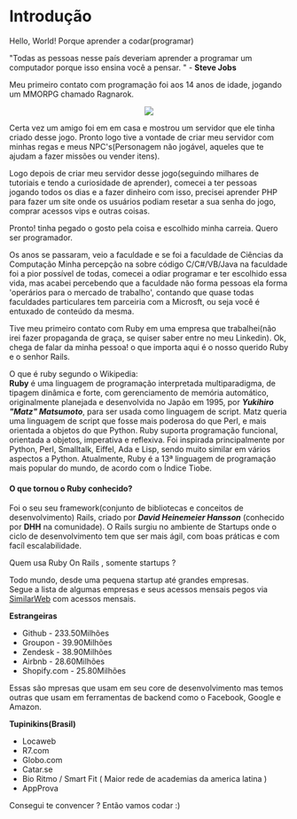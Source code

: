 # Introdução
Hello, World! Porque aprender a codar(programar)

"Todas as pessoas nesse país deveriam aprender a programar um computador porque isso ensina você a pensar. " - **Steve Jobs**

Meu primeiro contato com programação foi aos 14 anos de idade, jogando um MMORPG chamado Ragnarok.
<center>
	<img src="http://i.imgur.com/bhBSUjS.jpg"/>
</center>

Certa vez um amigo foi em em casa e mostrou um servidor que ele tinha criado desse jogo.
Pronto logo tive a vontade de criar meu servidor com minhas regas e meus NPC's(Personagem não jogável, aqueles que te ajudam a fazer missões ou vender itens).

Logo depois de criar meu servidor desse jogo(seguindo milhares de tutoriais e tendo a curiosidade de aprender), comecei a ter pessoas jogando todos os dias e a fazer dinheiro com isso, precisei aprender PHP para fazer um site onde os usuários podiam resetar a sua senha do jogo, comprar acessos vips e outras coisas.

Pronto! tinha pegado o gosto pela coisa e escolhido minha carreia. Quero ser programador.

Os anos se passaram, veio a faculdade e se foi a faculdade de Ciências da Computação
Minha percepção na sobre código C/C#/VB/Java na faculdade foi a pior possível de todas, comecei a odiar programar e ter escolhido essa vida, mas acabei percebendo que a faculdade não forma pessoas ela forma 'operários para o mercado de trabalho', contando que quase todas faculdades particulares tem parceiria com a Microsft, ou seja você é entuxado de conteúdo da mesma.

Tive meu primeiro contato com Ruby em uma empresa que trabalhei(não irei fazer propaganda de graça, se quiser saber entre no meu Linkedin).
Ok, chega de falar da minha pessoa! o que importa aqui é o nosso querido Ruby e o senhor Rails.

O que é ruby segundo o Wikipedia:<br/>
**Ruby** é uma linguagem de programação interpretada multiparadigma, de tipagem dinâmica e forte, com gerenciamento de memória automático, originalmente planejada e desenvolvida no Japão em 1995, por ***Yukihiro "Matz" Matsumoto***, para ser usada como linguagem de script. Matz queria uma linguagem de script que fosse mais poderosa do que Perl, e mais orientada a objetos do que Python. Ruby suporta programação funcional, orientada a objetos, imperativa e reflexiva. Foi inspirada principalmente por Python, Perl, Smalltalk, Eiffel, Ada e Lisp, sendo muito similar em vários aspectos a Python. Atualmente, Ruby é a 13ª linguagem de programação mais popular do mundo, de acordo com o Índice Tiobe.

#### O que tornou o Ruby conhecido?

Foi o seu seu framework(conjunto de bibliotecas e conceitos de desenvolvimento) Rails, criado por ***David Heinemeier Hansson*** (conhecido por **DHH** na comunidade).
O Rails surgiu no ambiente de Startups onde o ciclo de desenvolvimento tem que ser mais ágil, com boas práticas e com facíl escalabilidade.


Quem usa Ruby On Rails , somente startups ?

Todo mundo, desde uma pequena startup até grandes empresas.<br/>
Segue a lista de algumas empresas e seus acessos mensais pegos via [SimilarWeb](http://similarweb.com) com acessos mensais.

**Estrangeiras**

- Github - 233.50Milhões
- Groupon - 39.90Milhões
- Zendesk - 38.90Milhões
- Airbnb - 28.60Milhões
- Shopify.com - 25.80Milhões


Essas são mpresas que usam em seu core de desenvolvimento mas temos outras que usam em ferramentas de backend como o Facebook, Google e Amazon.

**Tupinikins(Brasil)**

- Locaweb
- R7.com
- Globo.com
- Catar.se
- Bio Ritmo / Smart Fit ( Maior rede de academias da america latina )
- AppProva


Consegui te convencer ? Então vamos codar :)